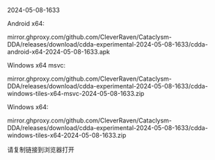 2024-05-08-1633

Android x64:

mirror.ghproxy.com/github.com/CleverRaven/Cataclysm-DDA/releases/download/cdda-experimental-2024-05-08-1633/cdda-android-x64-2024-05-08-1633.apk

Windows x64 msvc:

mirror.ghproxy.com/github.com/CleverRaven/Cataclysm-DDA/releases/download/cdda-experimental-2024-05-08-1633/cdda-windows-tiles-x64-msvc-2024-05-08-1633.zip

Windows x64:

mirror.ghproxy.com/github.com/CleverRaven/Cataclysm-DDA/releases/download/cdda-experimental-2024-05-08-1633/cdda-windows-tiles-x64-2024-05-08-1633.zip

请复制链接到浏览器打开

